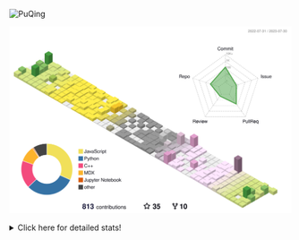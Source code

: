 ![PuQing](https://user-images.githubusercontent.com/27223114/171565019-9a56fae6-b08b-421f-99db-7e830da42371.png)

![](./profile-3d-contrib/profile-season-animate.svg)

<details>
<summary>Click here for detailed stats!</summary>

<!--START_SECTION:waka-->
![Lines of code](https://img.shields.io/badge/From%20Hello%20World%20I%27ve%20Written-745.2%20thousand%20lines%20of%20code-blue)

**🐱 My GitHub Data** 

> 📦 252.6 kB Used in GitHub's Storage 
 > 
> 🏆 482 Contributions in the Year 2023
 > 
> 🚫 Not Opted to Hire
 > 
> 📜 29 Public Repositories 
 > 
> 🔑 27 Private Repositories 
 > 
**I'm an Early 🐤** 

```text
🌞 Morning                316 commits         ███░░░░░░░░░░░░░░░░░░░░░░   12.89 % 
🌆 Daytime                1190 commits        ████████████░░░░░░░░░░░░░   48.55 % 
🌃 Evening                208 commits         ██░░░░░░░░░░░░░░░░░░░░░░░   08.49 % 
🌙 Night                  737 commits         ████████░░░░░░░░░░░░░░░░░   30.07 % 
```


📊 **This Week I Spent My Time On** 

```text
💬 Programming Languages: 
Markdown                 9 hrs 19 mins       ████████████░░░░░░░░░░░░░   46.22 % 
Python                   4 hrs 38 mins       ██████░░░░░░░░░░░░░░░░░░░   23.00 % 
JavaScript               2 hrs 53 mins       ████░░░░░░░░░░░░░░░░░░░░░   14.37 % 
Jupyter Notebook         1 hr 17 mins        ██░░░░░░░░░░░░░░░░░░░░░░░   06.36 % 
MDX                      58 mins             █░░░░░░░░░░░░░░░░░░░░░░░░   04.81 % 

🔥 Editors: 
VS Code                  10 hrs 56 mins      ██████████████░░░░░░░░░░░   54.22 % 
Obsidian                 9 hrs 14 mins       ███████████░░░░░░░░░░░░░░   45.78 % 

💻 Operating System: 
Windows                  17 hrs 45 mins      ██████████████████████░░░   88.05 % 
Linux                    1 hr 47 mins        ██░░░░░░░░░░░░░░░░░░░░░░░   08.87 % 
WSL                      37 mins             █░░░░░░░░░░░░░░░░░░░░░░░░   03.08 % 
```


<!--END_SECTION:waka-->
</details>
